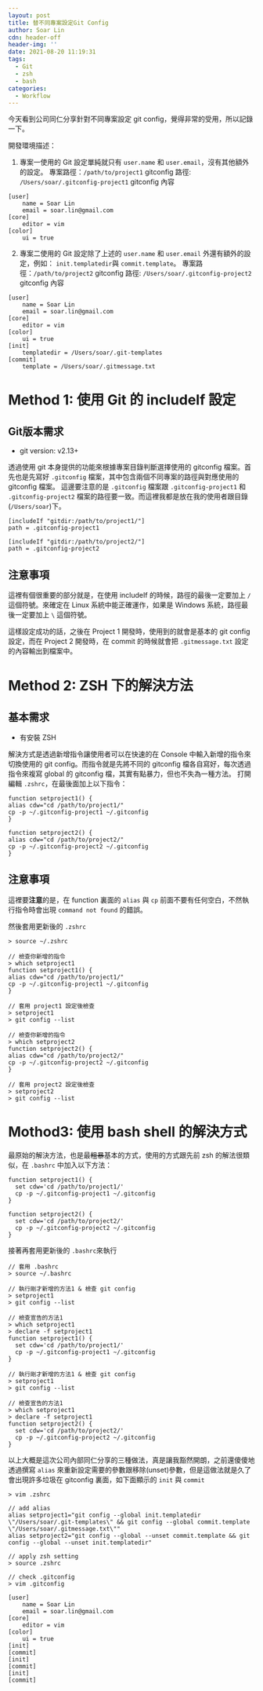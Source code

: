 ```yaml
---
layout: post
title: 替不同專案設定Git Config
author: Soar Lin
cdn: header-off
header-img: ''
date: 2021-08-20 11:19:31
tags:
  - Git
  - zsh
  - bash
categories:
  - Workflow
---
```


今天看到公司同仁分享針對不同專案設定 git config，覺得非常的受用，所以記錄一下。

開發環境描述：
1. 專案一使用的 Git 設定單純就只有 `user.name` 和 `user.email`，沒有其他額外的設定。
專案路徑：`/path/to/project1`
gitconfig 路徑: `/Users/soar/.gitconfig-project1`
gitconfig 內容
```
[user]
	name = Soar Lin
	email = soar.lin@gmail.com
[core]
	editor = vim
[color]
	ui = true
```

2. 專案二使用的 Git 設定除了上述的 `user.name` 和 `user.email` 外還有額外的設定，例如： `init.templatedir`與 `commit.template`。
專案路徑：`/path/to/project2`
gitconfig 路徑: `/Users/soar/.gitconfig-project2`
gitconfig 內容
```
[user]
	name = Soar Lin
	email = soar.lin@gmail.com
[core]
	editor = vim
[color]
	ui = true
[init]
    templatedir = /Users/soar/.git-templates
[commit]
    template = /Users/soar/.gitmessage.txt
```

<!-- more -->

# Method 1: 使用 Git 的 includeIf 設定

## Git版本需求
* git version: v2.13+

透過使用 git 本身提供的功能來根據專案目錄判斷選擇使用的 gitconfig 檔案。首先也是先寫好 `.gitconfig` 檔案，其中包含兩個不同專案的路徑與對應使用的 gitconfig 檔案。
這邊要注意的是 `.gitconfig` 檔案跟 `.gitconfig-project1` 和 `.gitconfig-project2` 檔案的路徑要一致。而這裡我都是放在我的使用者跟目錄(`/Users/soar`)下。

```
[includeIf "gitdir:/path/to/project1/"]
path = .gitconfig-project1

[includeIf "gitdir:/path/to/project2/"]
path = .gitconfig-project2
```
## 注意事項
這裡有個很重要的部分就是，在使用 includeIf 的時候，路徑的最後一定要加上 `/` 這個符號。來確定在 Linux 系統中能正確運作，如果是 Windows 系統，路徑最後一定要加上 `\` 這個符號。

這樣設定成功的話，之後在 Project 1 開發時，使用到的就會是基本的 git config 設定，而在 Project 2 開發時，在 commit 的時候就會把 `.gitmessage.txt` 設定的內容輸出到檔案中。

# Method 2: ZSH 下的解決方法

## 基本需求
* 有安裝 ZSH

解決方式是透過新增指令讓使用者可以在快速的在 Console 中輸入新增的指令來切換使用的 git config。而指令就是先將不同的 gitconfig 檔各自寫好，每次透過指令來複寫 global 的 gitconfig 檔，其實有點暴力，但也不失為一種方法。
打開編輯 `.zshrc`，在最後面加上以下指令：
```
function setproject1() {
alias cdw="cd /path/to/project1/"
cp -p ~/.gitconfig-project1 ~/.gitconfig
}

function setproject2() {
alias cdw="cd /path/to/project2/"
cp -p ~/.gitconfig-project2 ~/.gitconfig
}
```
## 注意事項
這裡要**注意**的是，在 function 裏面的 `alias` 與 `cp` 前面不要有任何空白，不然執行指令時會出現 `command not found` 的錯誤。

然後套用更新後的 `.zshrc`
```
> source ~/.zshrc

// 檢查你新增的指令
> which setproject1
function setproject1() {
alias cdw="cd /path/to/project1/"
cp -p ~/.gitconfig-project1 ~/.gitconfig
}

// 套用 project1 設定後檢查
> setproject1
> git config --list

// 檢查你新增的指令
> which setproject2
function setproject2() {
alias cdw="cd /path/to/project2/"
cp -p ~/.gitconfig-project2 ~/.gitconfig
}

// 套用 project2 設定後檢查
> setproject2
> git config --list
```

# Mothod3: 使用 bash shell 的解決方式
最原始的解決方法，也是最~~粗暴~~基本的方式，使用的方式跟先前 zsh 的解法很類似，在 `.bashrc` 中加入以下方法：

```
function setproject1() {
  set cdw='cd /path/to/project1/'
  cp -p ~/.gitconfig-project1 ~/.gitconfig
}

function setproject2() {
  set cdw='cd /path/to/project2/'
  cp -p ~/.gitconfig-project2 ~/.gitconfig
}
```
接著再套用更新後的 `.bashrc`來執行
```
// 套用 .bashrc
> source ~/.bashrc

// 執行剛才新增的方法1 & 檢查 git config
> setproject1
> git config --list

// 檢查宣告的方法1
> which setproject1
> declare -f setproject1
function setproject1() {
  set cdw='cd /path/to/project1/'
  cp -p ~/.gitconfig-project1 ~/.gitconfig
}

// 執行剛才新增的方法1 & 檢查 git config
> setproject1
> git config --list

// 檢查宣告的方法1
> which setproject1
> declare -f setproject1
function setproject2() {
  set cdw='cd /path/to/project2/'
  cp -p ~/.gitconfig-project2 ~/.gitconfig
}
```

以上大概是這次公司內部同仁分享的三種做法，真是讓我豁然開朗，之前還傻傻地透過撰寫 `alias` 來重新設定需要的參數跟移除(unset)參數，但是這做法就是久了會出現許多垃圾在 gitconfig 裏面，如下面顯示的 `init` 與 `commit`

```
> vim .zshrc

// add alias
alias setproject1="git config --global init.templatedir \"/Users/soar/.git-templates\" && git config --global commit.template \"/Users/soar/.gitmessage.txt\""
alias setproject2="git config --global --unset commit.template && git config --global --unset init.templatedir"

// apply zsh setting
> source .zshrc

// check .gitconfig
> vim .gitconfig

[user]
	name = Soar Lin
	email = soar.lin@gmail.com
[core]
	editor = vim
[color]
	ui = true
[init]
[commit]
[init]
[commit]
[init]
[commit]
```
